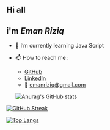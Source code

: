 
## Hi all
## i'm ***Eman Riziq***  
- 🌱 I’m currently learning Java Script
- 📫 How to reach me : 

    - [GitHub](https://github.com/EmanRiziq)
    - [LinkedIn](www.linkedin.com/in/eman-riziq)
    - :email: emanriziq@gmail.com
    
    ![Anurag's GitHub stats](https://github-readme-stats.vercel.app/api?username=EmanRiziq&show_icons=true&theme=blueberry_duo)

[![GitHub Streak](http://github-readme-streak-stats.herokuapp.com?user=EmanRiziq&theme=blueberry_duo)](https://git.io/streak-stats)

[![Top Langs](https://github-readme-stats.vercel.app/api/top-langs/?username=EmanRiziq&layout=compact)](https://github.com/EmanRiziq/github-readme-stats)
